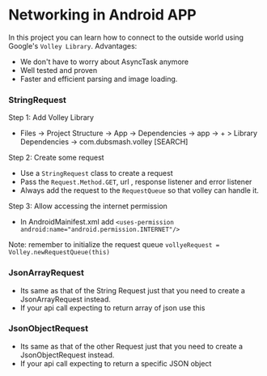 # Networking in Android APP

In this project you can learn how to connect to the outside world using Google's `Volley Library`.
Advantages:
- We don't have to worry about AsyncTask anymore
- Well tested and proven
- Faster and efficient parsing and image loading.

### StringRequest
Step 1: Add Volley Library
- Files -> Project Structure -> App -> Dependencies -> app -> + > Library Dependencies -> com.dubsmash.volley [SEARCH]

Step 2: Create some request
- Use a `StringRequest` class to create a request
- Pass the `Request.Method.GET`, url , response listener and error listener
- Always add the request to the `RequestQueue` so that volley can handle it.

Step 3: Allow accessing the internet permission
- In AndroidMainifest.xml add `<uses-permission android:name="android.permission.INTERNET"/>`

Note: remember to initialize the request queue `vollyeRequest = Volley.newRequestQueue(this)`

### JsonArrayRequest

- Its same as that of the String Request just that you need to create a JsonArrayRequest instead.
- If your api call expecting to return array of json use this


### JsonObjectRequest

- Its same as that of the other Request just that you need to create a JsonObjectRequest instead.
- If your api call expecting to return a specific JSON object
